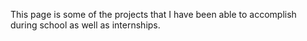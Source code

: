 This page is some of the projects that I have been able to accomplish during school as well as internships. 
